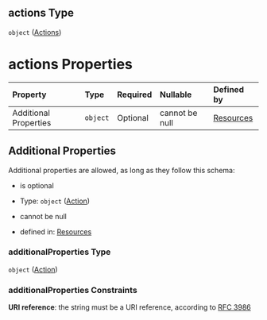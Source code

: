 ## actions Type

`object` ([Actions](resources-properties-actions.md))

# actions Properties

| Property              | Type     | Required | Nullable       | Defined by                                                                                          |
| :-------------------- | :------- | :------- | :------------- | :-------------------------------------------------------------------------------------------------- |
| Additional Properties | `object` | Optional | cannot be null | [Resources](definitions-definitions-action.md "#/properties/actions/additionalProperties") |

## Additional Properties

Additional properties are allowed, as long as they follow this schema:



*   is optional

*   Type: `object` ([Action](definitions-definitions-action.md))

*   cannot be null

*   defined in: [Resources](definitions-definitions-action.md "#/properties/actions/additionalProperties")

### additionalProperties Type

`object` ([Action](definitions-definitions-action.md))

### additionalProperties Constraints

**URI reference**: the string must be a URI reference, according to [RFC 3986](https://tools.ietf.org/html/rfc3986 "check the specification")
